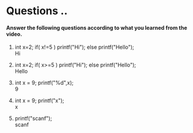 # Questions ..

#### Answer the following questions according to what you learned from the video.

1. int x=2; if( x!=5 ) printf("Hi"); else printf("Hello");  
   Hi

2. int x=2; if( x>=5 ) printf("Hi"); else printf("Hello");  
   Hello

3. int x = 9; printf("%d",x);  
   9

4. int x = 9; printf("x");  
   x

5. printf("scanf");  
   scanf
